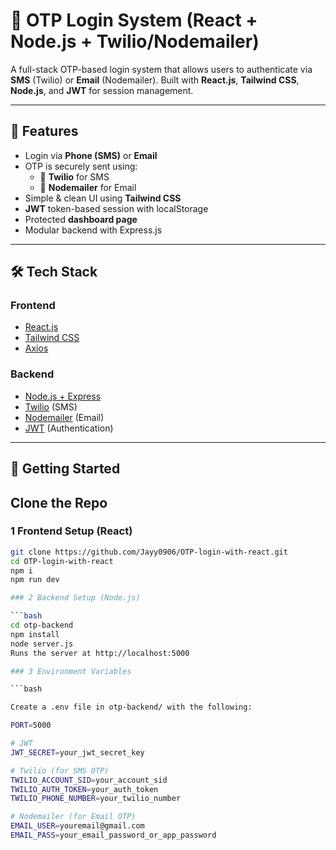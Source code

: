 # 🔐 OTP Login System (React + Node.js + Twilio/Nodemailer)

A full-stack OTP-based login system that allows users to authenticate via **SMS** (Twilio) or **Email** (Nodemailer). Built with **React.js**, **Tailwind CSS**, **Node.js**, and **JWT** for session management.

---

## 🌟 Features

- Login via **Phone (SMS)** or **Email**
- OTP is securely sent using:
  - 📲 **Twilio** for SMS
  - 📧 **Nodemailer** for Email
- Simple & clean UI using **Tailwind CSS**
- **JWT** token-based session with localStorage
- Protected **dashboard page**
- Modular backend with Express.js

---

## 🛠️ Tech Stack

### Frontend
- [React.js](https://reactjs.org/)
- [Tailwind CSS](https://tailwindcss.com/)
- [Axios](https://axios-http.com/)

### Backend
- [Node.js + Express](https://expressjs.com/)
- [Twilio](https://www.twilio.com/) (SMS)
- [Nodemailer](https://nodemailer.com/) (Email)
- [JWT](https://jwt.io/) (Authentication)

---

## 🚀 Getting Started

## Clone the Repo

### 1 Frontend Setup (React)

```bash
git clone https://github.com/Jayy0906/OTP-login-with-react.git
cd OTP-login-with-react
npm i
npm run dev

### 2 Backend Setup (Node.js)

```bash
cd otp-backend
npm install
node server.js
Runs the server at http://localhost:5000

### 3 Environment Variables

```bash

Create a .env file in otp-backend/ with the following:

PORT=5000

# JWT
JWT_SECRET=your_jwt_secret_key

# Twilio (for SMS OTP)
TWILIO_ACCOUNT_SID=your_account_sid
TWILIO_AUTH_TOKEN=your_auth_token
TWILIO_PHONE_NUMBER=your_twilio_number

# Nodemailer (for Email OTP)
EMAIL_USER=youremail@gmail.com
EMAIL_PASS=your_email_password_or_app_password

